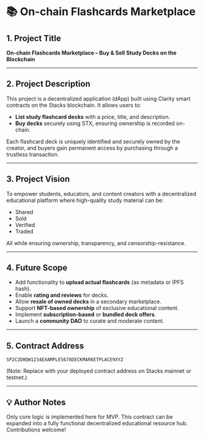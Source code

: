 # 📚 On-chain Flashcards Marketplace

## 1. Project Title
**On-chain Flashcards Marketplace – Buy & Sell Study Decks on the Blockchain**

---

## 2. Project Description
This project is a decentralized application (dApp) built using Clarity smart contracts on the Stacks blockchain. It allows users to:
- **List study flashcard decks** with a price, title, and description.
- **Buy decks** securely using STX, ensuring ownership is recorded on-chain.

Each flashcard deck is uniquely identified and securely owned by the creator, and buyers gain permanent access by purchasing through a trustless transaction.

---

## 3. Project Vision
To empower students, educators, and content creators with a decentralized educational platform where high-quality study material can be:
- Shared
- Sold
- Verified
- Traded

All while ensuring ownership, transparency, and censorship-resistance.

---

## 4. Future Scope
- Add functionality to **upload actual flashcards** (as metadata or IPFS hash).
- Enable **rating and reviews** for decks.
- Allow **resale of owned decks** in a secondary marketplace.
- Support **NFT-based ownership** of exclusive educational content.
- Implement **subscription-based** or **bundled deck offers**.
- Launch a **community DAO** to curate and moderate content.

---

## 5. Contract Address
`SP2C2D0QW1234EXAMPLE5678DECKMARKETPLACE9XYZ`

(Note: Replace with your deployed contract address on Stacks mainnet or testnet.)

---

## 💡 Author Notes
Only core logic is implemented here for MVP. This contract can be expanded into a fully functional decentralized educational resource hub. Contributions welcome!
